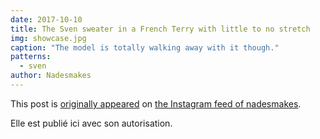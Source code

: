 ```yaml
---
date: 2017-10-10
title: The Sven sweater in a French Terry with little to no stretch
img: showcase.jpg
caption: "The model is totally walking away with it though."
patterns:
  - sven
author: Nadesmakes
---
```


This post is [originally appeared](https://www.instagram.com/p/BaBqKDtDelP/) on [the Instagram feed of nadesmakes](https://www.instagram.com/nadesmakes/).

Elle est publié ici avec son autorisation.
